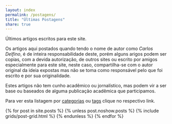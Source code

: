 ```yaml
---
layout: index
permalink: /postagens/
title: "Últimas Postagens"
share: true
---
```

Últimos artigos escritos para este site.

<!--more-->

Os artigos aqui postados quando tendo o nome de autor como *Carlos Delfino*, é de inteira responsabilidade deste, porém alguns arigos podem ser copias, com a devida autorização, de outros sites ou escrito por amigos especialmente para este site, neste caso, compartilha-se com o autor original da ideia expostas mas não se toma como  responsável pelo que foi escrito e por sua originalidade.

Estes artigos não tem cunho acadêmico ou jornalístico, mas podem vir a ser base ou baseados de alguma publicação acadêmica que participamos.

Para ver esta listagem por [categorias](/categorias) ou [tags](/tags) clique no respectivo link.

<div class="tiles">
{% for post in site.posts %}
	{% unless post.noshow.posts %}
		{% include grids/post-grid.html %}
	{% endunless %}
{% endfor %}
</div><!-- /.tiles -->
